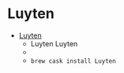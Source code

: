 # Luyten
- [Luyten](https://deathmarine.github.io/Luyten/)
  -  Luyten Luyten
  - 
  - `brew cask install Luyten`

